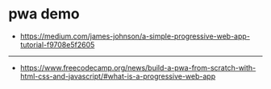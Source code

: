 # pwa demo

* https://medium.com/james-johnson/a-simple-progressive-web-app-tutorial-f9708e5f2605

-----------------------------------

* https://www.freecodecamp.org/news/build-a-pwa-from-scratch-with-html-css-and-javascript/#what-is-a-progressive-web-app


